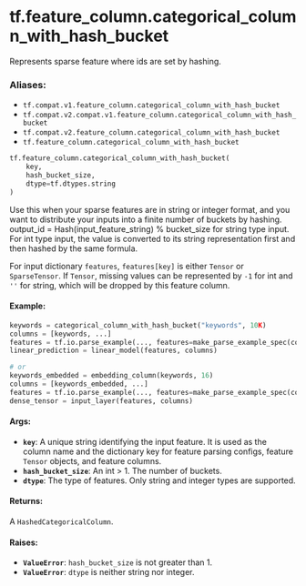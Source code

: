 <div itemscope itemtype="http://developers.google.com/ReferenceObject">
<meta itemprop="name" content="tf.feature_column.categorical_column_with_hash_bucket" />
<meta itemprop="path" content="Stable" />
</div>

# tf.feature_column.categorical_column_with_hash_bucket

Represents sparse feature where ids are set by hashing.

### Aliases:

* `tf.compat.v1.feature_column.categorical_column_with_hash_bucket`
* `tf.compat.v2.compat.v1.feature_column.categorical_column_with_hash_bucket`
* `tf.compat.v2.feature_column.categorical_column_with_hash_bucket`
* `tf.feature_column.categorical_column_with_hash_bucket`

``` python
tf.feature_column.categorical_column_with_hash_bucket(
    key,
    hash_bucket_size,
    dtype=tf.dtypes.string
)
```

<!-- Placeholder for "Used in" -->

Use this when your sparse features are in string or integer format, and you
want to distribute your inputs into a finite number of buckets by hashing.
output_id = Hash(input_feature_string) % bucket_size for string type input.
For int type input, the value is converted to its string representation first
and then hashed by the same formula.

For input dictionary `features`, `features[key]` is either `Tensor` or
`SparseTensor`. If `Tensor`, missing values can be represented by `-1` for int
and `''` for string, which will be dropped by this feature column.

#### Example:



```python
keywords = categorical_column_with_hash_bucket("keywords", 10K)
columns = [keywords, ...]
features = tf.io.parse_example(..., features=make_parse_example_spec(columns))
linear_prediction = linear_model(features, columns)

# or
keywords_embedded = embedding_column(keywords, 16)
columns = [keywords_embedded, ...]
features = tf.io.parse_example(..., features=make_parse_example_spec(columns))
dense_tensor = input_layer(features, columns)
```

#### Args:


* <b>`key`</b>: A unique string identifying the input feature. It is used as the
  column name and the dictionary key for feature parsing configs, feature
  `Tensor` objects, and feature columns.
* <b>`hash_bucket_size`</b>: An int > 1. The number of buckets.
* <b>`dtype`</b>: The type of features. Only string and integer types are supported.


#### Returns:

A `HashedCategoricalColumn`.



#### Raises:


* <b>`ValueError`</b>: `hash_bucket_size` is not greater than 1.
* <b>`ValueError`</b>: `dtype` is neither string nor integer.